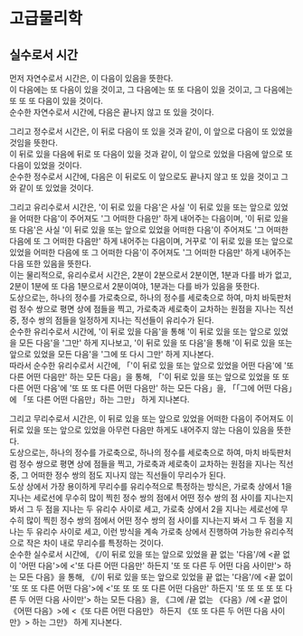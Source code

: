 # 고급물리학
## 실수로서 시간
먼저 자연수로서 시간은, 이 다음이 있음을 뜻한다.  
이 다음에는 또 다음이 있을 것이고, 
그 다음에는 또 또 다음이 있을 것이고, 
그 다음에는 또 또 또 다음이 있을 것이다.  
순수한 자연수로서 시간에, 다음은 끝나지 않고 
또 있을 것이다.

그리고 정수로서 시간은, 이 뒤로 다음이 또 있을 것과 같이,
이 앞으로 다음이 또 있었을 것임을 뜻한다.  
이 뒤로 있을 다음에 뒤로 또 다음이 있을 것과 같이,
이 앞으로 있었을 다음에 앞으로 또 다음이 있었을 것이다.   
순수한 정수로서 시간에, 다음은 이 뒤로도 이 앞으로도 
끝나지 않고 또 있을 것이고 그와 같이 또 있었을 것이다.

그리고 유리수로서 시간은, '이 뒤로 있을 다음'은 사실 '이 뒤로 있을 또는 앞으로 있었을 어떠한 다음'이 주어져도 '그 어떠한 다음만' 하게 내어주는 다음이며, '이 뒤로 있을 또 다음'은 사실 '이 뒤로 있을 또는 앞으로 있었을 어떠한 다음'이 주어져도 '그 어떠한 다음에 또 그 어떠한 다음만' 하게 내어주는 다음이며, 거꾸로 '이 뒤로 있을 또는 앞으로 있었을 어떠한 다음에 또 그 어떠한 다음'이 주어져도 '그 어떠한 다음만' 하게 내어주는 다음 또한 있음을 뜻한다.  
이는 물리적으로, 유리수로서 시간은, 2분이 2분으로서 2분이면, 1분과 다를 바가 없고, 2분이 1분에 또 다음 1분으로서 2분이여야, 1분과는 다를 바가 있음을 뜻한다.  
도상으로는, 하나의 정수를 가로축으로, 하나의 정수를 세로축으로 하여, 마치 바둑판처럼 정수 쌍으로 평면 상에 점들을 찍고, 가로축과 세로축이 교차하는 원점을 지나는 직선 중, 정수 쌍의 점들을 일정하게 지나는 직선들이 유리수가 된다.  
순수한 유리수로서 시간에, '이 뒤로 있을 다음'을 통해 '이 뒤로 있을 또는 앞으로 있었을 모든 다음'을 '그만' 하게 지나보고, '이 뒤로 있을 또 다음'을 통해 '이 뒤로 있을 또는 앞으로 있었을 모든 다음'을 '그에 또 다시 그만' 하게 지나본다.  
따라서 순수한 유리수로서 시간에, 「'이 뒤로 있을 또는 앞으로 있었을 어떤 다음'에 '또 다른 어떤 다음만' 하는 모든 다음」을 통해, 「'이 뒤로 있을 또는 앞으로 있었을 또 또 다른 어떤 다음'에 '또 또 또 다른 어떤 다음만' 하는 모든 다음」을, 「「그에 어떤 다음」에 「또 다른 어떤 다음만」하는 그만」 하게 지나본다.

그리고 무리수로서 시간은, 이 뒤로 있을 또는 앞으로 있었을 어떠한 다음이 주어져도 이 뒤로 있을 또는 앞으로 있었을 아무런 다음만 하게도 내어주지 않는 다음이 있음을 뜻한다.  
도상으로는, 하나의 정수를 가로축으로, 하나의 정수를 세로축으로 하여, 마치 바둑판처럼 정수 쌍으로 평면 상에 점들을 찍고, 가로축과 세로축이 교차하는 원점을 지나는 직선 중, 그 어떠한 정수 쌍의 점도 지나지 않는 직선들이 무리수가 된다.  
도상 상에서 가장 용이하게 무리수를 유리수적으로 특정하는 방식은, 가로축 상에서 1을 지나는 세로선에 무수히 많이 찍힌 정수 쌍의 점에서 어떤 정수 쌍의 점 사이를 지나는지 봐서 그 두 점을 지나는 두 유리수 사이로 세고, 가로축 상에서 2을 지나는 세로선에 무수히 많이 찍힌 정수 쌍의 점에서 어떤 정수 쌍의 점 사이를 지나는지 봐서 그 두 점을 지나는 두 유리수 사이로 세고, 이런 방식을 계속 가로축 상에서 진행하여 가능한 유리수적으로 작은 차이 내로 무리수를 특정하는 것이다.  
순수한 실수로서 시간에, 《/이 뒤로 있을 또는 앞으로 있었을 끝 없는 '다음'/에 <끝 없이 '어떤 다음'>에 <'또 다른 어떤 다음만' 하든지 '또 또 다른 두 어떤 다음 사이만'> 하는 모든 다음》을 통해, 《/이 뒤로 있을 또는 앞으로 있었을 끝 없는 '다음'/에 <끝 없이 '또 또 또 다른 어떤 다음'>에 <'또 또 또 또 다른 어떤 다음만' 하든지 '또 또 또 또 또 다른 두 어떤 다음 사이만'> 하는 모든 다음》을, 《그에 /끝 없는 《다음》/에 <끝 없이 《어떤 다음》>에 <《또 다른 어떤 다음만》 하든지 《또 또 다른 두 어떤 다음 사이만》> 하는 그만》 하게 지나본다.
